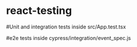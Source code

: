 # react-testing

#Unit and integration tests inside src/App.test.tsx

#e2e tests inside cypress/integration/event_spec.js
